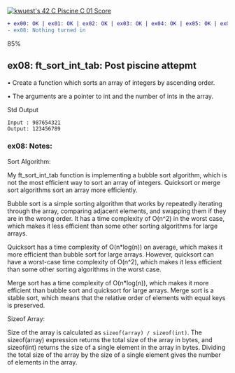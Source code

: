 [![kwuest's 42 C Piscine C 01 Score](https://badge42.vercel.app/api/v2/clb55h6z600300fkzy9cemaa4/project/2904556)](https://github.com/JaeSeoKim/badge42)
```diff
+ ex00: OK | ex01: OK | ex02: OK | ex03: OK | ex04: OK | ex05: OK | ex06: OK | ex07: OK |
- ex08: Nothing turned in
```
85%

## ex08: ft_sort_int_tab: Post piscine attepmt 

• Create a function which sorts an array of integers by ascending order.

• The arguments are a pointer to int and the number of ints in the array.

Std Output
```
Input : 987654321
Output: 123456789
```
### ex08: Notes:

Sort Algorithm:

My ft_sort_int_tab function is implementing a bubble sort algorithm, which is not the most efficient way to sort an array of integers. Quicksort or merge sort algorithms sort an array more efficiently.


Bubble sort is a simple sorting algorithm that works by repeatedly iterating through the array, comparing adjacent elements, and swapping them if they are in the wrong order. It has a time complexity of O(n^2) in the worst case, which makes it less efficient than some other sorting algorithms for large arrays.


Quicksort has a time complexity of O(n*log(n)) on average, which makes it more efficient than bubble sort for large arrays. However, quicksort can have a worst-case time complexity of O(n^2), which makes it less efficient than some other sorting algorithms in the worst case.


Merge sort has a time complexity of O(n*log(n)), which makes it more efficient than bubble sort and quicksort for large arrays. Merge sort is a stable sort, which means that the relative order of elements with equal keys is preserved.

Sizeof Array:

Size of the array is calculated as `sizeof(array) / sizeof(int)`. The sizeof(array) expression returns the total size of the array in bytes, and sizeof(int) returns the size of a single element in the array in bytes. Dividing the total size of the array by the size of a single element gives the number of elements in the array.
